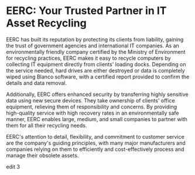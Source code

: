 # EERC: Your Trusted Partner in IT Asset Recycling

EERC has built its reputation by protecting its clients from liability, gaining the trust of government agencies and international IT companies. As an environmentally friendly company certified by the Ministry of Environment for recycling practices, EERC makes it easy to recycle computers by collecting IT equipment directly from clients' loading docks. Depending on the service needed, hard drives are either destroyed or data is completely wiped using Blanco software, with a certified report provided to confirm the details and data removal.

Additionally, EERC offers enhanced security by transferring highly sensitive data using new secure devices. They take ownership of clients' office equipment, relieving them of responsibility and concerns. By providing high-quality service with high recovery rates in an environmentally safe manner, EERC enables large, medium, and small companies to partner with them for all their recycling needs.

EERC's attention to detail, flexibility, and commitment to customer service are the company's guiding principles, with many major manufacturers and companies relying on them to efficiently and cost-effectively process and manage their obsolete assets.



edit 3